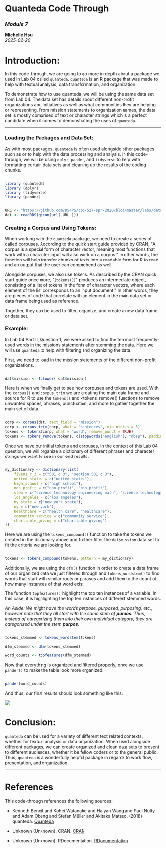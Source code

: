# Quanteda Code Through 
### <i>Module 7</i>
**Michelle Hsu**  
*2025-02-20*

# Introduction: 

 In this code-through, we are going to go more in depth about a package we 
used in Lab 04 called <code>quanteda</code>. <code>quanteda</code> is an R package 
that was made to help with textual analysis, data transformation, 
and organization. 

 To demonstrate how to use quanteda, we will be using the same data set from 
Lab 04. The data set has details about different non-profit organizations and 
initiatives as well as what communities they are helping or representing. From 
mission statements to organization names, the data set is mostly comprised of 
text or character strings which is a perfect candidate when it comes to 
demonstrating the uses of <code>quanteda</code>. 

---

### Loading the Packages and Data Set:

 As with most packages, <code>quanteda</code> is often used alongside other packages 
such as  or  to help with the data processing and analysis. In this code-through, 
we will be using <code>dplyr</code>, <code>pander</code>, and <code>tidyverse</code> 
to help with formatting certain data sets and cleaning up the results of the 
coding chunks. 

```r

library (quanteda)
library (dplyr)
library (tidyverse)
library (pander)

```

<p> </p>

```r

URL <- "https://github.com/DS4PS/cpp-527-spr-2020/blob/master/labs/data/IRS-1023-EZ-MISSIONS.rds?raw=true"
dat <- readRDS(gzcon(url( URL )))

```

### Creating a Corpus and Using Tokens:

 When working with the <code>quanteda</code> package, we need to create a series of called corpuses. 
According to the quick start guide provided by CRAN, "A corpus is a special form of character vector, 
meaning most functions that work with a character input will also work on a corpus." In other words,
the function will help transfer chunks of texts into a readable form for R to read and an output 
that the user can comprehend as well. 


 Alongside corpuses, we also use tokens. As described by the CRAN quick start guide once more,
"[<code>tokens()</code>]" produces an intermediate object, consisting of a list of tokens in 
the form of character vectors, where each element of the list corresponds to an input document."
In other words, they are pieces of code that correlate with an element in the main data set or
data frame being used as reference.

 Together, they can be used to filter, organize, and create a new data frame or data set. 

### Example: 

 In Lab 04 Part II, Question 1, we were asked to find the ten most frequently-
used words in the missions statements after stemming the data. Here we will use <code>quanteda</code>
to help with filtering and organizing the data. 

 First, we need to load in the mission statements of the different non-profit organizations.

```r

dat$mission <- tolower( dat$mission )

```

Here is when we finally get to see how corpuses and tokens are used. With the 
<code>corpus()</code> and <code>corpus_trim</code> we are creating the main data frame
and source for R to use the <code>tokens()</code> and <tokens_remove()</code> functions
to remove unwanted spaces, phrases, punctuation, and more to gather together the main set
of data. 

```r

corp <- corpus(dat, text_field = "mission")
corp <- corpus_trim(corp, what = "sentences", min_ntoken = 3)
tokens <- tokens(corp, what = "word", remove_punct = TRUE)
tokens <- tokens_remove(tokens, c(stopwords("english"), "nbsp"), padding = FALSE)

```

Once we have our initial tokens and corpuses, in the context of this Lab 04 question, we will
organize a dictionary of different phrases and character strings we want to see in our
end results. 

```r

my_dictionary <- dictionary(list(
    five01_c_3 = c("501 c 3", "section 501 c 3"),
    united_states = c("united states"),
    high_school = c("high school"),
    non_profit = c("non-profit", "non profit"),
    stem = c("science technology engineering math", "science technology engineering mathematics"),
    los_angeles = c("los angeles"),
    ny_state = c("new york state"),
    ny = c("new york"),
    healthcare = c("health care", "healthcare"),
    community_service = c("community service"),
    charitable_giving = c("charitable giving")
))

```
Here we are using the <code>tokens_compound()</code> function to take the tokens we
created in the dictionary above and further filter the <code>dat$mission</code> data set 
to fit the criteria we are looking for. 

```r

tokens <- tokens_compound(tokens, pattern = my_dictionary)

```

Additionally, we are using the <code>dfm()</code> function in order to create a data frame of
our organized data we just filtered through and <code>tokens_wordstem()</code> to find words that
start with similar roots or phrases and add them to the count of how many instances of that word exist.

The function <code>topfeatures()</code> highlight the top ten instances of a variable. In this case,
it is highlighting the top ten instances of different stemmed words.

<i> An Aside: We might have the words purpose, purposed, purposing, etc., however note that they all start with the same
stem of <b>purpos</b>. Thus, instead of categorizing them into their own individual category, they are categorized
under the stem <b>purpos</b>.</i>

```r

tokens_stemmed <- tokens_wordstem(tokens)

dfm_stemmed <- dfm(tokens_stemmed)

word_counts <- topfeatures(dfm_stemmed)

```
Now that everything is organized and filtered properly, once we use <code>pander()</code>
to make the table look more organized: 

```r

pander(word_counts)

```
And thus, our final results should look something like this: 

![]({{site.url}}/assets/img/final-table.png)  

# Conclusion:

 <code>quanteda</code> can be used for a variety of different text related contexts,
whether for textual analysis or data organization. When used alongside different packages, 
we can create organized and clean data sets to present to different audiences, whether
it be fellow coders or to the general public. Thus, <code>quanteda</code> is a wonderfully
helpful package in regards to work flow, presentation, and organization. 

---

# References

This code-through references the following sources:

* Kenneth Benoit and Kohei Watanabe and Haiyan Wang and Paul Nulty and Adam Obeng 
and Stefan Müller and Akitaka Matsuo. (2018) quanteda. 
[Quanteda](https://quanteda.io/articles/quickstart.html)

* Unknown (Unknown). CRAN. [CRAN](https://cran.r-project.org/web/packages/quanteda/vignettes/quickstart.html)

* Unknown (Unknown). RDocumentation. 
[RDocumentation](https://www.rdocumentation.org/packages/quanteda/versions/0.9.2-0/topics/corpus)

